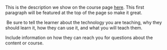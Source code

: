 This is the description we show on the course page [here](https://lab.github.com/SubhamPatra007/smart-agriculture-system-based-on-iot). This first paragraph will be featured at the top of the page so make it great.
​

​
Be sure to tell the learner about the technology you are teaching, why they should learn it, how they can use it, and what you will teach them.
​


Include information on how they can reach you for questions about the content or course. 